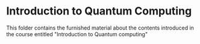 # Introduction to Quantum Computing
This folder contains the furnished material about the contents introduced in the course entitled "Introduction to Quantum computing"

